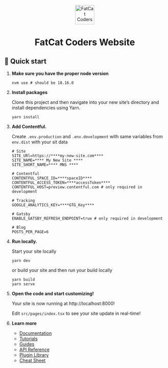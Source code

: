 <p align="center">
	<a href="https://fatcatcoders.com">
		<img alt="FatCat Coders" src="https://fatcatcoders.com/favicon.svg" width="60" />
	</a>
</p>
<h1 align="center">
	FatCat Coders Website
</h1>

## 🚀 Quick start

1. **Make sure you have the proper node version**

	```shell
	nvm use # should be 18.16.0
	```

2. **Install packages**

	Clone this project and then navigate into your new site’s directory and install dependencies using Yarn.

	```shell
	yarn install
	```

3. **Add Contentful.**

   Create `.env.production` and `.env.development` with same variables from `env.dist` with your sit data

	```shell
	# Site
	SITE_URl=https://****my-new-site.com****
	SITE_NAME=**** My New Site ****
	SITE_SHORT_NAME=**** MNS ****
	
	# Contentful
	CONTENTFUL_SPACE_ID=****spaceID****
	CONTENTFUL_ACCESS_TOKEN=****accessToken****
	CONTENTFUL_HOST=preview.contentful.com # only required in development
	
	# Tracking
	GOOGLE_ANALYTICS_KEY=****GTG_Key****
	
	# Gatsby
	ENABLE_GATSBY_REFRESH_ENDPOINT=true # only required in development
	
	# Blog
	POSTS_PER_PAGE=6
	```

4. **Run locally.**

	Start your site locally

	```shell
	yarn dev
	```
	or build your site and then run your build locally

	```shell
	yarn build
	yarn serve
	```

5. **Open the code and start customizing!**

	Your site is now running at http://localhost:8000!
	
	Edit `src/pages/index.tsx` to see your site update in real-time!

6. **Learn more**

   - [Documentation](https://www.gatsbyjs.com/docs/?utm_source=starter&utm_medium=readme&utm_campaign=minimal-starter-ts)
   - [Tutorials](https://www.gatsbyjs.com/tutorial/?utm_source=starter&utm_medium=readme&utm_campaign=minimal-starter-ts)
   - [Guides](https://www.gatsbyjs.com/tutorial/?utm_source=starter&utm_medium=readme&utm_campaign=minimal-starter-ts)
   - [API Reference](https://www.gatsbyjs.com/docs/api-reference/?utm_source=starter&utm_medium=readme&utm_campaign=minimal-starter-ts)
   - [Plugin Library](https://www.gatsbyjs.com/plugins?utm_source=starter&utm_medium=readme&utm_campaign=minimal-starter-ts)
   - [Cheat Sheet](https://www.gatsbyjs.com/docs/cheat-sheet/?utm_source=starter&utm_medium=readme&utm_campaign=minimal-starter-ts)
